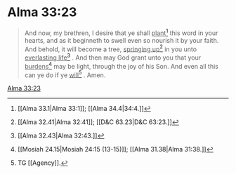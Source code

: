 # Alma 33:23

> And now, my brethren, I desire that ye shall <u>plant</u>[^a] this word in your hearts, and as it beginneth to swell even so nourish it by your faith. And behold, it will become a tree, <u>springing up</u>[^b] in you unto <u>everlasting life</u>[^c] . And then may God grant unto you that your <u>burdens</u>[^d] may be light, through the joy of his Son. And even all this can ye do if ye <u>will</u>[^e] . Amen.

[Alma 33:23](https://www.churchofjesuschrist.org/study/scriptures/bofm/alma/33?lang=eng&id=p23#p23)


[^a]: [[Alma 33.1|Alma 33:1]]; [[Alma 34.4|34:4.]]
[^b]: [[Alma 32.41|Alma 32:41]]; [[D&C 63.23|D&C 63:23.]]
[^c]: [[Alma 32.43|Alma 32:43.]]
[^d]: [[Mosiah 24.15|Mosiah 24:15 (13-15)]]; [[Alma 31.38|Alma 31:38.]]
[^e]: TG [[Agency]].
